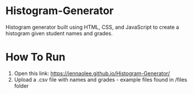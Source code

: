 # Histogram-Generator
Histogram generator built using HTML, CSS, and JavaScript to create a histogram given student names and grades.

# How To Run
1. Open this link: https://jennaolee.github.io/Histogram-Generator/
2. Upload a .csv file with names and grades - example files found in /files folder
